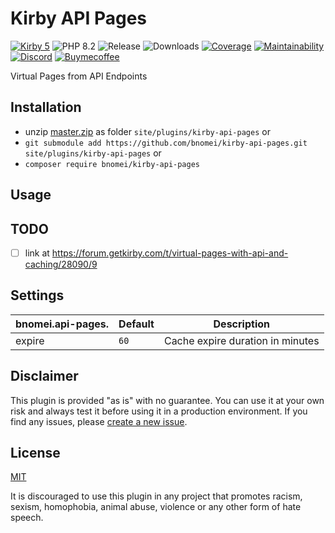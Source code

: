 # Kirby API Pages 

[![Kirby 5](https://flat.badgen.net/badge/Kirby/5?color=ECC748)](https://getkirby.com)
![PHP 8.2](https://flat.badgen.net/badge/PHP/8.2?color=4E5B93&icon=php&label)
![Release](https://flat.badgen.net/packagist/v/bnomei/kirby-api-pages?color=ae81ff&icon=github&label)
![Downloads](https://flat.badgen.net/packagist/dt/bnomei/kirby-api-pages?color=272822&icon=github&label)
[![Coverage](https://flat.badgen.net/codeclimate/coverage/bnomei/kirby-api-pages?icon=codeclimate&label)](https://codeclimate.com/github/bnomei/kirby-api-pages)
[![Maintainability](https://flat.badgen.net/codeclimate/maintainability/bnomei/kirby-api-pages?icon=codeclimate&label)](https://codeclimate.com/github/bnomei/kirby-api-pages/issues)
[![Discord](https://flat.badgen.net/badge/discord/bnomei?color=7289da&icon=discord&label)](https://discordapp.com/users/bnomei)
[![Buymecoffee](https://flat.badgen.net/badge/icon/donate?icon=buymeacoffee&color=FF813F&label)](https://www.buymeacoffee.com/bnomei)

Virtual Pages from API Endpoints

## Installation

- unzip [master.zip](https://github.com/bnomei/kirby-api-pages/archive/master.zip) as folder `site/plugins/kirby-api-pages` or
- `git submodule add https://github.com/bnomei/kirby-api-pages.git site/plugins/kirby-api-pages` or
- `composer require bnomei/kirby-api-pages`

## Usage

## TODO

- [ ] link at https://forum.getkirby.com/t/virtual-pages-with-api-and-caching/28090/9


## Settings

| bnomei.api-pages. | Default | Description                      |
|-------------------|---------|----------------------------------|
| expire            | `60`    | Cache expire duration in minutes |

## Disclaimer

This plugin is provided "as is" with no guarantee. You can use it at your own risk and always test it before using it in a production environment. If you find any issues, please [create a new issue](https://github.com/bnomei/kirby-api-pages/issues/new).

## License

[MIT](https://opensource.org/licenses/MIT)

It is discouraged to use this plugin in any project that promotes racism, sexism, homophobia, animal abuse, violence or any other form of hate speech.
